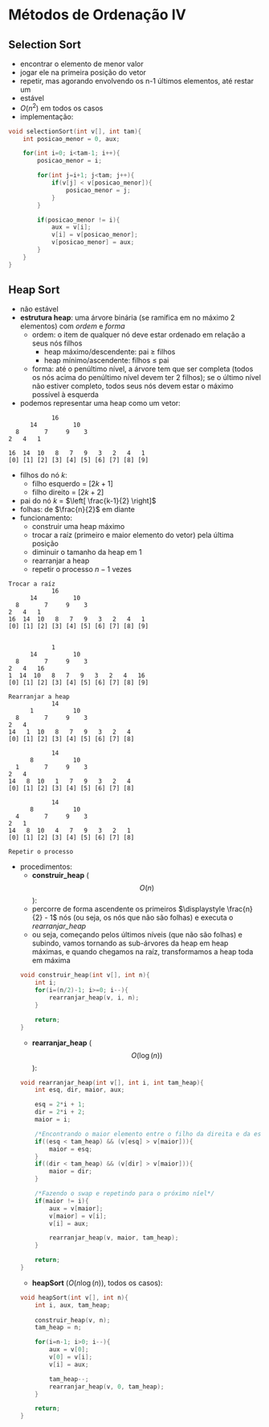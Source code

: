 # Métodos de Ordenação IV
## Selection Sort
- encontrar o elemento de menor valor <br>
- jogar ele na primeira posição do vetor <br>
- repetir, mas agorando envolvendo os n-1 últimos elementos, até restar um <br>
- estável <br>
- $O(n^2)$ em todos os casos <br>
- implementação: <br>
```c
void selectionSort(int v[], int tam){
    int posicao_menor = 0, aux;

    for(int i=0; i<tam-1; i++){
        posicao_menor = i;

        for(int j=i+1; j<tam; j++){
            if(v[j] < v[posicao_menor]){
                posicao_menor = j;
            }
        }

        if(posicao_menor != i){
            aux = v[i];
            v[i] = v[posicao_menor];
            v[posicao_menor] = aux;
        }
    }
}
```

## Heap Sort
- não estável
- **estrutura heap**: uma árvore binária (se ramifica em no máximo 2 elementos) com *ordem* e *forma*
    - ordem: o item de qualquer nó deve estar ordenado em relação a seus nós filhos
        - heap máximo/descendente: pai $\geq$ filhos 
        - heap mínimo/ascendente: filhos $\leq$ pai
    - forma: até o penúltimo nível, a árvore tem que ser completa (todos os nós acima do penúltimo nível devem ter 2 filhos); se o último nível não estiver completo, todos seus nós devem estar o máximo possível à esquerda
- podemos representar uma heap como um vetor:
```
            16
      14          10
  8       7     9    3
2   4   1

16  14  10   8   7   9   3   2   4   1
[0] [1] [2] [3] [4] [5] [6] [7] [8] [9]
```
- filhos do nó $k$:
    - filho esquerdo = $[2k+1]$
    - filho direito = $[2k+2]$
- pai do nó $k$ = $\left[ \frac{k-1}{2} \right]$
- folhas: de $\frac{n}{2}$ em diante
- funcionamento:
    - construir uma heap máximo
    - trocar a raíz (primeiro e maior elemento do vetor) pela última posição
    - diminuir o tamanho da heap em 1
    - rearranjar a heap
    - repetir o processo $n-1$ vezes
```
Trocar a raíz
            16
      14          10
  8       7     9    3
2   4   1
16  14  10   8   7   9   3   2   4   1
[0] [1] [2] [3] [4] [5] [6] [7] [8] [9]


            1
      14          10
  8       7     9    3
2   4   16
1  14  10   8   7   9   3   2   4   16
[0] [1] [2] [3] [4] [5] [6] [7] [8] [9]

Rearranjar a heap
            14
      1           10
  8       7     9    3
2   4
14   1  10   8   7   9   3   2   4
[0] [1] [2] [3] [4] [5] [6] [7] [8]

            14
      8           10
  1       7     9    3
2   4
14   8  10   1   7   9   3   2   4
[0] [1] [2] [3] [4] [5] [6] [7] [8]

            14
      8           10
  4       7     9    3
2   1
14   8  10   4   7   9   3   2   1
[0] [1] [2] [3] [4] [5] [6] [7] [8]

Repetir o processo
```
- procedimentos:
    - **construir_heap** ( $$ O(n) $$ ):
    - percorre de forma ascendente os primeiros $\displaystyle \frac{n}{2} - 1$ nós (ou seja, os nós que não são folhas) e executa o *rearranjar_heap*
    - ou seja, começando pelos últimos níveis (que não são folhas) e subindo, vamos tornando as sub-árvores da heap em heap máximas, e quando chegamos na raíz, transformamos a heap toda em máxima
    ```c
    void construir_heap(int v[], int n){
        int i;
        for(i=(n/2)-1; i>=0; i--){
            rearranjar_heap(v, i, n);
        }

        return;
    }
    ```
    - **rearranjar_heap** ( $$ O(\log(n)) $$ ):
    ```c
    void rearranjar_heap(int v[], int i, int tam_heap){
        int esq, dir, maior, aux;

        esq = 2*i + 1;
        dir = 2*i + 2;
        maior = i;

        /*Encontrando o maior elemento entre o filho da direita e da esquerda*/
        if((esq < tam_heap) && (v[esq] > v[maior])){
            maior = esq;
        }
        if((dir < tam_heap) && (v[dir] > v[maior])){
            maior = dir;
        }

        /*Fazendo o swap e repetindo para o próximo níel*/
        if(maior != i){
            aux = v[maior];
            v[maior] = v[i];
            v[i] = aux;

            rearranjar_heap(v, maior, tam_heap);
        }

        return;
    }
    ```
    - **heapSort** ($O(n \log(n))$, todos os casos):
    ```c
    void heapSort(int v[], int n){
        int i, aux, tam_heap;
        
        construir_heap(v, n);
        tam_heap = n;

        for(i=n-1; i>0; i--){
            aux = v[0];
            v[0] = v[i];
            v[i] = aux;

            tam_heap--;
            rearranjar_heap(v, 0, tam_heap);
        }

        return;
    }
    ```